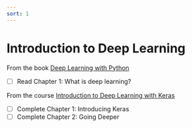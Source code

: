 ```yaml
---
sort: 1
---
```


# Introduction to Deep Learning

From the book [Deep Learning with Python](https://www.manning.com/books/deep-learning-with-python)
- [ ] Read Chapter 1: What is deep learning?

From the course [Introduction to Deep Learning with Keras](https://app.datacamp.com/learn/courses/introduction-to-deep-learning-with-keras)
- [ ] Complete Chapter 1: Introducing Keras
- [ ] Complete Chapter 2: Going Deeper
